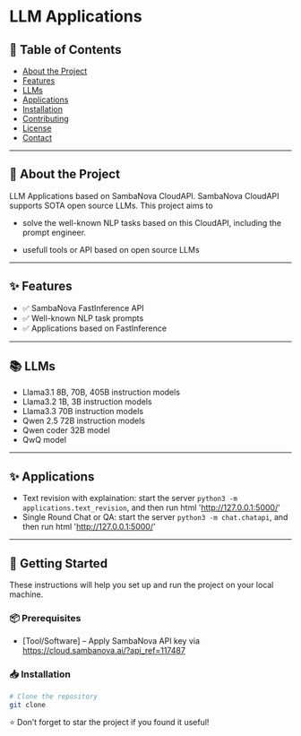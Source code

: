 # LLM Applications

## 📖 Table of Contents
- [About the Project](#about-the-project)
- [Features](#features)
- [LLMs](#llms)
- [Applications](#applications)
- [Installation](#installation)
- [Contributing](#contributing)
- [License](#license)
- [Contact](#contact)

---

## 📝 About the Project
LLM Applications based on SambaNova CloudAPI. SambaNova CloudAPI supports SOTA open source LLMs. This project
aims to 

- solve the well-known NLP tasks based on this CloudAPI, including the prompt engineer.

- usefull tools or API based on open source LLMs

---

## ✨ Features
- ✅ SambaNova FastInference API
- ✅ Well-known NLP task prompts
- ✅ Applications based on FastInference

---

## 📚 LLMs
- Llama3.1 8B, 70B, 405B instruction models
- Llama3.2 1B, 3B instruction models
- Llama3.3 70B instruction models
- Qwen 2.5 72B instruction models
- Qwen coder 32B model
- QwQ model

---

## ✨ Applications
- Text revision with explaination: start the server ```python3 -m applications.text_revision```, and then run html 'http://127.0.0.1:5000/'
- Single Round Chat or QA: start the server ```python3 -m chat.chatapi```, and then run html 'http://127.0.0.1:5000/'

---

## 🚀 Getting Started
These instructions will help you set up and run the project on your local machine.

### 📦 Prerequisites
- [Tool/Software] – Apply SambaNova API key via https://cloud.sambanova.ai/?api_ref=117487


### 📥 Installation
```bash
# Clone the repository
git clone 
```

⭐️ Don’t forget to star the project if you found it useful!